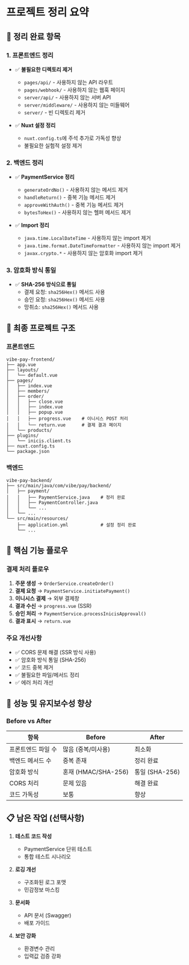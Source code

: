 # 프로젝트 정리 요약

## 🧹 정리 완료 항목

### 1. 프론트엔드 정리
- ✅ **불필요한 디렉토리 제거**
  - `pages/api/` - 사용하지 않는 API 라우트
  - `pages/webhook/` - 사용하지 않는 웹훅 페이지
  - `server/api/` - 사용하지 않는 서버 API
  - `server/middleware/` - 사용하지 않는 미들웨어
  - `server/` - 빈 디렉토리 제거

- ✅ **Nuxt 설정 정리**
  - `nuxt.config.ts`에 주석 추가로 가독성 향상
  - 불필요한 실험적 설정 제거

### 2. 백엔드 정리
- ✅ **PaymentService 정리**
  - `generateOrdNo()` - 사용하지 않는 메서드 제거
  - `handleReturn()` - 중복 기능 메서드 제거
  - `approveWithAuth()` - 중복 기능 메서드 제거
  - `bytesToHex()` - 사용하지 않는 헬퍼 메서드 제거

- ✅ **Import 정리**
  - `java.time.LocalDateTime` - 사용하지 않는 import 제거
  - `java.time.format.DateTimeFormatter` - 사용하지 않는 import 제거
  - `javax.crypto.*` - 사용하지 않는 암호화 import 제거

### 3. 암호화 방식 통일
- ✅ **SHA-256 방식으로 통일**
  - 결제 요청: `sha256Hex()` 메서드 사용
  - 승인 요청: `sha256Hex()` 메서드 사용
  - 망취소: `sha256Hex()` 메서드 사용

## 📁 최종 프로젝트 구조

### 프론트엔드
```
vibe-pay-frontend/
├── app.vue
├── layouts/
│   └── default.vue
├── pages/
│   ├── index.vue
│   ├── members/
│   ├── order/
│   │   ├── close.vue
│   │   ├── index.vue
│   │   ├── popup.vue
│   │   ├── progress.vue    # 이니시스 POST 처리
│   │   └── return.vue      # 결제 결과 페이지
│   └── products/
├── plugins/
│   └── inicis.client.ts
├── nuxt.config.ts
└── package.json
```

### 백엔드
```
vibe-pay-backend/
├── src/main/java/com/vibe/pay/backend/
│   ├── payment/
│   │   ├── PaymentService.java    # 정리 완료
│   │   ├── PaymentController.java
│   │   └── ...
│   └── ...
└── src/main/resources/
    ├── application.yml            # 설정 정리 완료
    └── ...
```

## 🎯 핵심 기능 플로우

### 결제 처리 플로우
1. **주문 생성** → `OrderService.createOrder()`
2. **결제 요청** → `PaymentService.initiatePayment()`
3. **이니시스 결제** → 외부 결제창
4. **결과 수신** → `progress.vue` (SSR)
5. **승인 처리** → `PaymentService.processInicisApproval()`
6. **결과 표시** → `return.vue`

### 주요 개선사항
- ✅ CORS 문제 해결 (SSR 방식 사용)
- ✅ 암호화 방식 통일 (SHA-256)
- ✅ 코드 중복 제거
- ✅ 불필요한 파일/메서드 정리
- ✅ 에러 처리 개선

## 🚀 성능 및 유지보수성 향상

### Before vs After
| 항목 | Before | After |
|------|---------|--------|
| 프론트엔드 파일 수 | 많음 (중복/미사용) | 최소화 |
| 백엔드 메서드 수 | 중복 존재 | 정리 완료 |
| 암호화 방식 | 혼재 (HMAC/SHA-256) | 통일 (SHA-256) |
| CORS 처리 | 문제 있음 | 해결 완료 |
| 코드 가독성 | 보통 | 향상 |

## 📋 남은 작업 (선택사항)

1. **테스트 코드 작성**
   - PaymentService 단위 테스트
   - 통합 테스트 시나리오

2. **로깅 개선**
   - 구조화된 로그 포맷
   - 민감정보 마스킹

3. **문서화**
   - API 문서 (Swagger)
   - 배포 가이드

4. **보안 강화**
   - 환경변수 관리
   - 입력값 검증 강화
